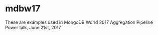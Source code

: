# mdbw17

These are examples used in MongoDB World 2017 Aggregation Pipeline Power talk, June 21st, 2017
